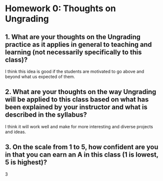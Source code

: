 # Homework 0: Thoughts on Ungrading

## 1. What are your thoughts on the Ungrading practice as it applies in general to teaching and learning (not necessarily specifically to this class)?

I think this idea is good if the students are motivated to go above and beyond what us expected of them.

## 2. What are your thoughts on the way Ungrading will be applied to this class based on what has been explained by your instructor and what is described in the syllabus?

I think it will work well and make for more interesting and diverse projects and ideas.

## 3. On the scale from 1 to 5, how confident are you in that you can earn an A in this class (1 is lowest, 5 is highest)?

3


